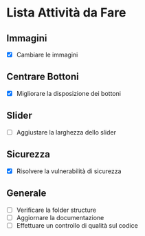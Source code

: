 # Lista Attività da Fare

## Immagini
- [x] Cambiare le immagini 

## Centrare Bottoni
- [x] Migliorare la disposizione dei bottoni 

## Slider
- [ ] Aggiustare la larghezza dello slider

## Sicurezza
- [x] Risolvere la vulnerabilità di sicurezza

## Generale
- [ ] Verificare la folder structure
- [ ] Aggiornare la documentazione
- [ ] Effettuare un controllo di qualità sul codice
